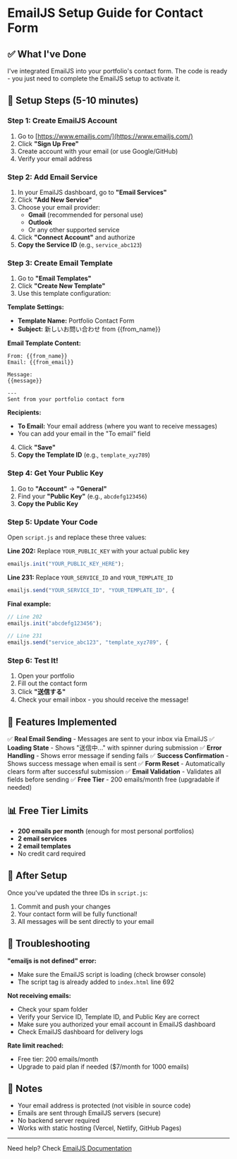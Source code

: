# EmailJS Setup Guide for Contact Form

## ✅ What I've Done

I've integrated EmailJS into your portfolio's contact form. The code is ready - you just need to complete the EmailJS setup to activate it.

## 📧 Setup Steps (5-10 minutes)

### Step 1: Create EmailJS Account
1. Go to [https://www.emailjs.com/](https://www.emailjs.com/)
2. Click **"Sign Up Free"**
3. Create account with your email (or use Google/GitHub)
4. Verify your email address

### Step 2: Add Email Service
1. In your EmailJS dashboard, go to **"Email Services"**
2. Click **"Add New Service"**
3. Choose your email provider:
   - **Gmail** (recommended for personal use)
   - **Outlook**
   - Or any other supported service
4. Click **"Connect Account"** and authorize
5. **Copy the Service ID** (e.g., `service_abc123`)

### Step 3: Create Email Template
1. Go to **"Email Templates"**
2. Click **"Create New Template"**
3. Use this template configuration:

**Template Settings:**
- **Template Name:** Portfolio Contact Form
- **Subject:** 新しいお問い合わせ from {{from_name}}

**Email Template Content:**
```
From: {{from_name}}
Email: {{from_email}}

Message:
{{message}}

---
Sent from your portfolio contact form
```

**Recipients:**
- **To Email:** Your email address (where you want to receive messages)
- You can add your email in the "To email" field

4. Click **"Save"**
5. **Copy the Template ID** (e.g., `template_xyz789`)

### Step 4: Get Your Public Key
1. Go to **"Account"** → **"General"**
2. Find your **"Public Key"** (e.g., `abcdefg123456`)
3. **Copy the Public Key**

### Step 5: Update Your Code
Open `script.js` and replace these three values:

**Line 202:** Replace `YOUR_PUBLIC_KEY` with your actual public key
```javascript
emailjs.init("YOUR_PUBLIC_KEY_HERE");
```

**Line 231:** Replace `YOUR_SERVICE_ID` and `YOUR_TEMPLATE_ID`
```javascript
emailjs.send("YOUR_SERVICE_ID", "YOUR_TEMPLATE_ID", {
```

**Final example:**
```javascript
// Line 202
emailjs.init("abcdefg123456");

// Line 231
emailjs.send("service_abc123", "template_xyz789", {
```

### Step 6: Test It!
1. Open your portfolio
2. Fill out the contact form
3. Click **"送信する"**
4. Check your email inbox - you should receive the message!

## 🎯 Features Implemented

✅ **Real Email Sending** - Messages are sent to your inbox via EmailJS
✅ **Loading State** - Shows "送信中..." with spinner during submission
✅ **Error Handling** - Shows error message if sending fails
✅ **Success Confirmation** - Shows success message when email is sent
✅ **Form Reset** - Automatically clears form after successful submission
✅ **Email Validation** - Validates all fields before sending
✅ **Free Tier** - 200 emails/month free (upgradable if needed)

## 📊 Free Tier Limits

- **200 emails per month** (enough for most personal portfolios)
- **2 email services**
- **2 email templates**
- No credit card required

## 🚀 After Setup

Once you've updated the three IDs in `script.js`:
1. Commit and push your changes
2. Your contact form will be fully functional!
3. All messages will be sent directly to your email

## 🔧 Troubleshooting

**"emailjs is not defined" error:**
- Make sure the EmailJS script is loading (check browser console)
- The script tag is already added to `index.html` line 692

**Not receiving emails:**
- Check your spam folder
- Verify your Service ID, Template ID, and Public Key are correct
- Make sure you authorized your email account in EmailJS dashboard
- Check EmailJS dashboard for delivery logs

**Rate limit reached:**
- Free tier: 200 emails/month
- Upgrade to paid plan if needed ($7/month for 1000 emails)

## 📝 Notes

- Your email address is protected (not visible in source code)
- Emails are sent through EmailJS servers (secure)
- No backend server required
- Works with static hosting (Vercel, Netlify, GitHub Pages)

---

Need help? Check [EmailJS Documentation](https://www.emailjs.com/docs/)

